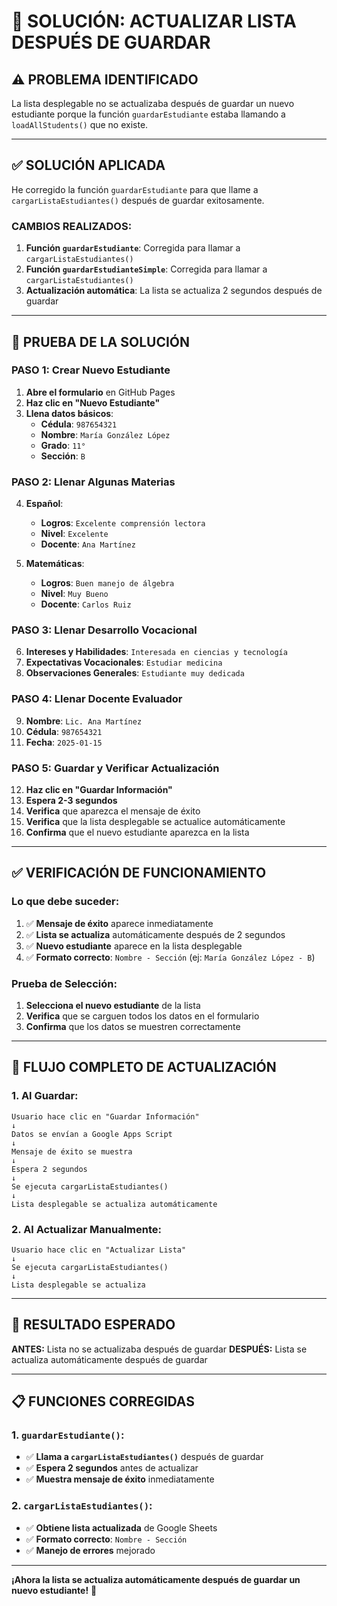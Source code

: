 # 🔄 SOLUCIÓN: ACTUALIZAR LISTA DESPUÉS DE GUARDAR

## ⚠️ **PROBLEMA IDENTIFICADO**

La lista desplegable no se actualizaba después de guardar un nuevo estudiante porque la función `guardarEstudiante` estaba llamando a `loadAllStudents()` que no existe.

---

## ✅ **SOLUCIÓN APLICADA**

He corregido la función `guardarEstudiante` para que llame a `cargarListaEstudiantes()` después de guardar exitosamente.

### **CAMBIOS REALIZADOS:**

1. **Función `guardarEstudiante`**: Corregida para llamar a `cargarListaEstudiantes()`
2. **Función `guardarEstudianteSimple`**: Corregida para llamar a `cargarListaEstudiantes()`
3. **Actualización automática**: La lista se actualiza 2 segundos después de guardar

---

## 🧪 **PRUEBA DE LA SOLUCIÓN**

### **PASO 1: Crear Nuevo Estudiante**
1. **Abre el formulario** en GitHub Pages
2. **Haz clic en "Nuevo Estudiante"**
3. **Llena datos básicos**:
   - **Cédula**: `987654321`
   - **Nombre**: `María González López`
   - **Grado**: `11°`
   - **Sección**: `B`

### **PASO 2: Llenar Algunas Materias**
4. **Español**:
   - **Logros**: `Excelente comprensión lectora`
   - **Nivel**: `Excelente`
   - **Docente**: `Ana Martínez`

5. **Matemáticas**:
   - **Logros**: `Buen manejo de álgebra`
   - **Nivel**: `Muy Bueno`
   - **Docente**: `Carlos Ruiz`

### **PASO 3: Llenar Desarrollo Vocacional**
6. **Intereses y Habilidades**: `Interesada en ciencias y tecnología`
7. **Expectativas Vocacionales**: `Estudiar medicina`
8. **Observaciones Generales**: `Estudiante muy dedicada`

### **PASO 4: Llenar Docente Evaluador**
9. **Nombre**: `Lic. Ana Martínez`
10. **Cédula**: `987654321`
11. **Fecha**: `2025-01-15`

### **PASO 5: Guardar y Verificar Actualización**
12. **Haz clic en "Guardar Información"**
13. **Espera 2-3 segundos**
14. **Verifica** que aparezca el mensaje de éxito
15. **Verifica** que la lista desplegable se actualice automáticamente
16. **Confirma** que el nuevo estudiante aparezca en la lista

---

## ✅ **VERIFICACIÓN DE FUNCIONAMIENTO**

### **Lo que debe suceder:**
1. ✅ **Mensaje de éxito** aparece inmediatamente
2. ✅ **Lista se actualiza** automáticamente después de 2 segundos
3. ✅ **Nuevo estudiante** aparece en la lista desplegable
4. ✅ **Formato correcto**: `Nombre - Sección` (ej: `María González López - B`)

### **Prueba de Selección:**
1. **Selecciona el nuevo estudiante** de la lista
2. **Verifica** que se carguen todos los datos en el formulario
3. **Confirma** que los datos se muestren correctamente

---

## 🔄 **FLUJO COMPLETO DE ACTUALIZACIÓN**

### **1. Al Guardar:**
```
Usuario hace clic en "Guardar Información"
↓
Datos se envían a Google Apps Script
↓
Mensaje de éxito se muestra
↓
Espera 2 segundos
↓
Se ejecuta cargarListaEstudiantes()
↓
Lista desplegable se actualiza automáticamente
```

### **2. Al Actualizar Manualmente:**
```
Usuario hace clic en "Actualizar Lista"
↓
Se ejecuta cargarListaEstudiantes()
↓
Lista desplegable se actualiza
```

---

## 🎯 **RESULTADO ESPERADO**

**ANTES:** Lista no se actualizaba después de guardar
**DESPUÉS:** Lista se actualiza automáticamente después de guardar

---

## 📋 **FUNCIONES CORREGIDAS**

### **1. `guardarEstudiante()`:**
- ✅ **Llama a `cargarListaEstudiantes()`** después de guardar
- ✅ **Espera 2 segundos** antes de actualizar
- ✅ **Muestra mensaje de éxito** inmediatamente

### **2. `cargarListaEstudiantes()`:**
- ✅ **Obtiene lista actualizada** de Google Sheets
- ✅ **Formato correcto**: `Nombre - Sección`
- ✅ **Manejo de errores** mejorado

---

**¡Ahora la lista se actualiza automáticamente después de guardar un nuevo estudiante!** 🎉
